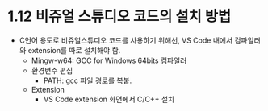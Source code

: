 # 1.12 비쥬얼 스튜디오 코드의 설치 방법

- C언어 용도로 비쥬얼스튜디오 코드를 사용하기 위해선, VS Code 내에서 컴파일러와 extension를 따로 설치해야 함.
    - Mingw-w64: GCC for Windows 64bits 컴파일러
    - 환경변수 편집
        - PATH: gcc 파일 경로를 복붙.
    - Extension
        - VS Code extension 화면에서 C/C++ 설치